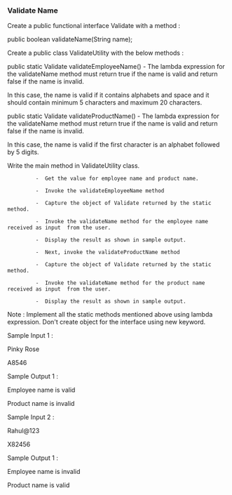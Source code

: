 ### Validate Name
Create a public functional interface Validate with  a method :

public boolean validateName(String name);

Create a public class ValidateUtility with the below methods :

public static Validate validateEmployeeName() - The lambda expression  for the validateName  method must return true if the name is valid and return false if the name is invalid. 

In this case, the name is valid if it contains alphabets and space and it should contain minimum 5 characters and maximum 20 characters.

public static Validate validateProductName() - The lambda expression  for the validateName  method must return true if the name is valid and return false if the name is invalid. 

In this case, the name is valid if the first character is an alphabet followed by 5 digits.

Write the main method in ValidateUtility  class.

             -  Get the value for employee name and product name. 

             -  Invoke the validateEmployeeName method

             -  Capture the object of Validate returned by the static method.

             -  Invoke the validateName method for the employee name received as input  from the user.

             -  Display the result as shown in sample output. 

             -  Next, invoke the validateProductName method

             -  Capture the object of Validate returned by the static method.

             -  Invoke the validateName method for the product name received as input  from the user.

             -  Display the result as shown in sample output. 

Note  :  Implement all the static methods mentioned above using lambda expression.  Don't create object for the interface using new keyword.

Sample Input 1 :

Pinky Rose

A8546

Sample Output 1 :

Employee name is valid

Product name is invalid



Sample Input 2 :

Rahul@123

X82456

Sample Output 1 :

Employee name is invalid

Product name is valid
